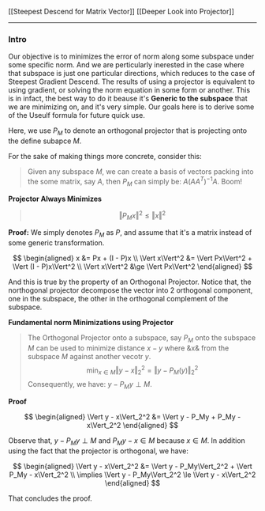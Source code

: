 [[Steepest Descend for Matrix Vector]]
[[Deeper Look into Projector]]

---
### **Intro**

Our objective is to minimizes the error of norm along some subspace under some specific norm. And we are perticularly inerested in the case where that subspace is just one particular directions, which reduces to the case of Steepest Gradient Descend. The results of using a projector is equivalent to using gradient, or solving the norm equation in some form or another. This is in infact, the best way to do it beause it's **Generic to the subspace** that we are minimizing on, and it's very simple. Our goals here is to derive some of the Useulf formula for future quick use. 



Here, we use $P_{M}$ to denote an orthogonal projector that is projecting onto the define subapce $M$. 

For the sake of making things more concrete, consider this:

> Given any subspace $M$, we can create a basis of vectors packing into the some matrix, say $A$, then $P_M$ can simply be: $A(AA^T)^{-1}A$. Boom! 

**Projector Always Minimizes**

> $$
> \Vert P_Mx\Vert^2 \le \Vert x\Vert^2
> $$

**Proof:**
We simply denotes $P_M$ as $P$, and assume that it's a matrix instead of some generic transformation.

$$
\begin{aligned}
    x &= Px + (I - P)x 
    \\
    \Vert x\Vert^2 &= \Vert Px\Vert^2 + \Vert (I - P)x\Vert^2
    \\
    \Vert x\Vert^2 &\ge \Vert Px\Vert^2
\end{aligned}
$$

And this is true by the property of an Orthogonal Projector. Notice that, the northogonal projector decompose the vector into 2 orthogonal component, one in the subspace, the other in the orthogonal complement of the subspace. 

**Fundamental norm Minimizations using Projector**
> The Orthogonal Projector onto a subspace, say $P_M$ onto the subspace $M$ can be used to minimize distance $x -y$ where &x& from the subspace $M$ against another vecotr $y$. 
> $$
> \min_{x\in M} \Vert y - x\Vert_2^2 = \Vert y - P_M(y)\Vert_2^2
> $$
> Consequently, we have: $y - P_My\perp M$.

**Proof**

$$
\begin{aligned}
    \Vert y - x\Vert_2^2 &= 
    \Vert y - P_My + P_My - x\Vert_2^2
\end{aligned}
$$

Observe that, $y - P_My\perp M$ and $P_My - x \in M$ because $x \in M$. In addition using the fact that the projector is orthogonal, we have: 

$$
\begin{aligned}
    \Vert y - x\Vert_2^2 &= 
    \Vert y - P_My\Vert_2^2 + \Vert P_My - x\Vert_2^2
    \\
    \implies 
    \Vert y - P_My\Vert_2^2 \le \Vert y - x\Vert_2^2
\end{aligned}
$$

That concludes the proof. 

